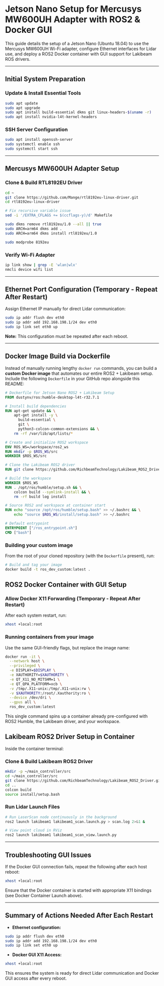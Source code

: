 # Jetson Nano Setup for Mercusys MW600UH Adapter with ROS2 & Docker GUI

This guide details the setup of a Jetson Nano (Ubuntu 18.04) to use the Mercusys MW600UH Wi-Fi adapter, configure Ethernet interfaces for Lidar use, and deploy a ROS2 Docker container with GUI support for Lakibeam ROS drivers.

---

## Initial System Preparation

### Update & Install Essential Tools

```bash
sudo apt update
sudo apt upgrade
sudo apt install build-essential dkms git linux-headers-$(uname -r)
sudo apt install nvidia-l4t-kernel-headers
```

### SSH Server Configuration

```bash
sudo apt install openssh-server
sudo systemctl enable ssh
sudo systemctl start ssh
```

---

## Mercusys MW600UH Adapter Setup

### Clone & Build RTL8192EU Driver

```bash
cd ~
git clone https://github.com/Mange/rtl8192eu-linux-driver.git
cd rtl8192eu-linux-driver

# Fix recursive variable issue
sed -i '/EXTRA_CFLAGS += $(ccflags-y)/d' Makefile

sudo dkms remove rtl8192eu/1.0 --all || true
sudo ARCH=arm64 dkms add .
sudo ARCH=arm64 dkms install rtl8192eu/1.0

sudo modprobe 8192eu
```

### Verify Wi-Fi Adapter

```bash
ip link show | grep -E 'wlan|wlx'
nmcli device wifi list
```

---

## Ethernet Port Configuration (Temporary - Repeat After Restart)

Assign Ethernet IP manually for direct Lidar communication:

```bash
sudo ip addr flush dev eth0
sudo ip addr add 192.168.198.1/24 dev eth0
sudo ip link set eth0 up
```

**Note:** This configuration must be repeated after each reboot.

---

## Docker Image Build via Dockerfile

Instead of manually running lengthy `docker run` commands, you can build a **custom Docker image** that automates our entire ROS2 + Lakibeam setup. Include the following `Dockerfile` in your GitHub repo alongside this README:

```dockerfile
# Dockerfile for Jetson Nano ROS2 + Lakibeam Setup
FROM dustynv/ros:humble-desktop-l4t-r32.7.1

# Install build dependencies
RUN apt-get update && \
    apt-get install -y \
      build-essential \
      git \
      python3-colcon-common-extensions && \
    rm -rf /var/lib/apt/lists/*

# Create and initialize ROS2 workspace
ENV ROS_WS=/workspace/ros2_ws
RUN mkdir -p $ROS_WS/src
WORKDIR $ROS_WS/src

# Clone the Lakibeam ROS2 driver
RUN git clone https://github.com/RichbeamTechnology/Lakibeam_ROS2_Driver.git

# Build the workspace
WORKDIR $ROS_WS
RUN . /opt/ros/humble/setup.sh && \
    colcon build --symlink-install && \
    rm -rf build log install

# Source ROS2 and workspace at container start
RUN echo "source /opt/ros/humble/setup.bash" >> ~/.bashrc && \
    echo "source $ROS_WS/install/setup.bash" >> ~/.bashrc

# Default entrypoint
ENTRYPOINT ["/ros_entrypoint.sh"]
CMD ["bash"]
```

### Building your custom image

From the root of your cloned repository (with the `Dockerfile` present), run:

```bash
# Build and tag your image
docker build -t ros_dev_custom:latest .
```

## ROS2 Docker Container with GUI Setup

### Allow Docker X11 Forwarding (Temporary - Repeat After Restart)

After each system restart, run:

```bash
xhost +local:root
```


### Running containers from your image

Use the same GUI-friendly flags, but replace the image name:

```bash
docker run -it \
  --network host \
  --privileged \
  -e DISPLAY=$DISPLAY \
  -e XAUTHORITY=$XAUTHORITY \
  -e QT_X11_NO_MITSHM=1 \
  -e QT_QPA_PLATFORM=xcb \
  -v /tmp/.X11-unix:/tmp/.X11-unix:rw \
  -v $XAUTHORITY:/root/.Xauthority:ro \
  --device /dev/dri \
  --gpus all \
  ros_dev_custom:latest
```

This single command spins up a container already pre-configured with ROS2 Humble, the Lakibeam driver, and your workspace.

## Lakibeam ROS2 Driver Setup in Container

Inside the container terminal:

### Clone & Build Lakibeam ROS2 Driver

```bash
mkdir -p ~/main_controller/src
cd ~/main_controller/src
git clone https://github.com/RichbeamTechnology/Lakibeam_ROS2_Driver.git
cd ..
colcon build
source install/setup.bash
```

### Run Lidar Launch Files

```bash
# Run LaserScan node continuously in the background
ros2 launch lakibeam1 lakibeam1_scan.launch.py > scan.log 2>&1 &

# View point cloud in RViz
ros2 launch lakibeam1 lakibeam1_scan_view.launch.py
```

---

## Troubleshooting GUI Issues

If the Docker GUI connection fails, repeat the following after each host reboot:

```bash
xhost +local:root
```

Ensure that the Docker container is started with appropriate X11 bindings (see Docker Container Launch above).

---

## Summary of Actions Needed After Each Restart

* **Ethernet configuration:**

```bash
sudo ip addr flush dev eth0
sudo ip addr add 192.168.198.1/24 dev eth0
sudo ip link set eth0 up
```

* **Docker GUI X11 Access:**

```bash
xhost +local:root
```

This ensures the system is ready for direct Lidar communication and Docker GUI access after every reboot.